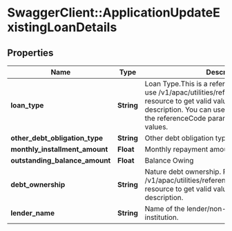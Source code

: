 # SwaggerClient::ApplicationUpdateExistingLoanDetails

## Properties
Name | Type | Description | Notes
------------ | ------------- | ------------- | -------------
**loan_type** | **String** | Loan Type.This is a reference data field. Please use /v1/apac/utilities/referenceData/{loanType} resource to get valid value of this field with description. You can use loanType field name as the referenceCode parameter to retrieve the values. | [optional] 
**other_debt_obligation_type** | **String** | Other debt obligation type. | [optional] 
**monthly_installment_amount** | **Float** | Monthly repayment amount | [optional] 
**outstanding_balance_amount** | **Float** | Balance Owing | [optional] 
**debt_ownership** | **String** | Nature debt ownership. Please use /v1/apac/utilities/referenceData/{debtOwnership} resource to get valid value of this field with description. | [optional] 
**lender_name** | **String** | Name of the lender/non-banking financial institution. | [optional] 

